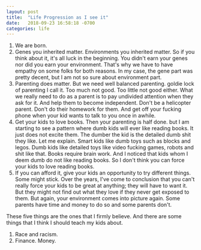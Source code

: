```yaml
---
layout: post
title:  "Life Progression as I see it"
date:   2018-09-23 16:58:18 -0700
categories: life
---
```


1. We are born.
2. Genes you inherited matter. Environments you inherited matter. So if you think about it, it's all luck in the beginning. You didn't earn your genes nor did you earn your environment. That's why we have to have empathy on some folks for both reasons. In my case, the gene part was pretty decent, but I am not so sure about environment part. 
3. Parenting does matter. But we need well balanced parenting. goldie lock of parenting I call it. Too much not good. Too little not good either. What we really need to do as a parent is to pay undivided attention when they ask for it. And help them to become independent. Don't be a helicopter parent. Don't do their homework for them. And get off your fucking phone when your kid wants to talk to you once in awhile. 
4. Get your kids to love books. Then your parenting is half done. but I am starting to see a pattern where dumb kids will ever like reading books. It just does not excite them. The dumber the kid is the detailed dumb shit they like. Let me explain. Smart kids like dumb toys such as blocks and legos. Dumb kids like detailed toys like video fucking games, robots and shit like that. Books require brain work. And I noticed that kids whom I deem dumb do not like reading books. So I don't think you can force your kids to love reading books.
5. If you can afford it, give your kids an opportunity to try different things. Some might stick. Over the years, I've come to conclusion that you can't really force your kids to be great at anything; they will have to want it. But they might not find out what they love if they never get exposed to them. But again, your environment comes into picture again. Some parents have time and money to do so and some parents don't. 

These five things are the ones that I firmly believe. And there are some things that I think I should teach my kids about.

1. Race and racism.
2. Finance. Money. 